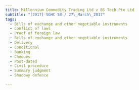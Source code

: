 ```yaml
---
title: Millennium Commodity Trading Ltd v BS Tech Pte Ltd 
subtitle: "[2017] SGHC 58 / 27\_March\_2017"
tags:
  - Bills of exchange and other negotiable instruments
  - Conflict of laws
  - Proof of foreign law
  - Bills of exchange and other negotiable instruments
  - Delivery
  - Conditional
  - Banking
  - Cheques
  - Post-dated
  - Civil procedure
  - Summary judgment
  - Shadowy defence

---
```


